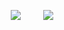 <p align="center">
  <img src="https://github.com/Abubakarshaikh/BlackAndBrown-Feedback-App/blob/main/giphy.mp4"> &nbsp; &nbsp; &nbsp; &nbsp; <img src="https://media.giphy.com/media/mcZbOHAdoGQssHHcmd/giphy.gif">
</p>
